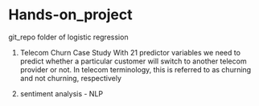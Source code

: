 # Hands-on_project
git_repo folder of logistic regression

1. Telecom Churn Case Study
With 21 predictor variables we need to predict whether a particular customer will switch to another telecom provider or not. In telecom terminology,
this is referred to as churning and not churning, respectively

2. sentiment analysis - NLP
